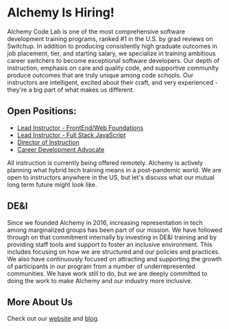 # Alchemy Is Hiring!

Alchemy Code Lab is one of the most comprehensive software development training programs, ranked #1 in the U.S. by grad reviews on Switchup. In addition to producing consistently high graduate outcomes in job placement, tier, and starting salary, we specialize in training ambitious career switchers to become exceptional software developers. Our depth of instruction, emphasis on care and quality code, and supportive community produce outcomes that are truly unique among code schools. Our instructors are intelligent, excited about their craft, and very experienced - they're a big part of what makes us different.

## Open Positions:

- [Lead Instructor - FrontEnd/Web Foundations](./fe-instructor.md)
- [Lead Instructor - Full Stack JavaScript](./fsjs-instructor.md)
- [Director of Instruction](./director-instruction.md)
- [Career Development Advocate](./career-dev-adv.md)

All instruction is currently being offered remotely. Alchemy is actively planning what hybrid tech training means in a post-pandemic world. We are open to instructors anywhere in the US, but let's discuss what our mutual long term future might look like.

## DE&I

Since we founded Alchemy in 2016, increasing representation in tech among marginalized groups has been part of our mission. We have followed through on that commitment internally  by investing in DE&I training and by providing staff tools and support to foster an inclusive environment. This includes focusing on how we are structured and our policies and practices. We also have continuously focused on attracting and supporting the growth of participants in our program from a number of underrepresented communities. We have work still to do, but we are deeply committed to doing the work to make Alchemy and our industry more inclusive.

## More About Us

Check out our [website](alchemycodelab.com) and [blog](alchemycodelab.com/blog).




